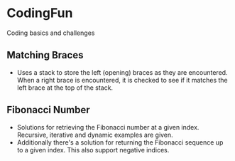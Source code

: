 # CodingFun
Coding basics and challenges

## Matching Braces
 * Uses a stack to store the left (opening) braces as they are encountered. When a right brace is encountered, it is checked to see if it matches the left brace at the top of the stack.
 
## Fibonacci Number
 * Solutions for retrieving the Fibonacci number at a given index. Recursive, iterative and dynamic examples are given.
 * Additionally there's a solution for returning the Fibonacci sequence up to a given index. This also support negative indices.
 
 
